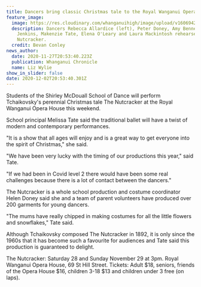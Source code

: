 ```yaml
---
title: Dancers bring classic Christmas tale to the Royal Wanganui Opera House stage
feature_image:
  image: https://res.cloudinary.com/whanganuihigh/image/upload/v1606942446/News/nutcracker_Rebecca_Allardice_Peter_Doney_Amy_Bennetts._Chron_28.11.20_phto_bevan_conly.jpg
  description: Dancers Rebecca Allardice (left), Peter Doney, Amy Bennetts, Connor
    Jenkins, Makenzie Tate, Elena O'Leary and Laura Mackintosh rehearse for The
    Nutcracker.
  credit: Bevan Conley
news_author:
  date: 2020-11-27T20:53:40.223Z
  publication: Whanganui Chronicle
  name: Liz Wylie
show_in_slider: false
date: 2020-12-02T20:53:40.301Z
---
```

Students of the Shirley McDouall School of Dance will perform Tchaikovsky's perennial Christmas tale The Nutcracker at the Royal Wanganui Opera House this weekend.

School principal Melissa Tate said the traditional ballet will have a twist of modern and contemporary performances.

"It is a show that all ages will enjoy and is a great way to get everyone into the spirit of Christmas," she said.

"We have been very lucky with the timing of our productions this year," said Tate.

"If we had been in Covid level 2 there would have been some real challenges because there is a lot of contact between the dancers."

The Nutcracker is a whole school production and costume coordinator Helen Doney said she and a team of parent volunteers have produced over 200 garments for young dancers.

"The mums have really chipped in making costumes for all the little flowers and snowflakes," Tate said.

Although Tchaikovsky composed The Nutcracker in 1892, it is only since the 1960s that it has become such a favourite for audiences and Tate said this production is guaranteed to delight.

The Nutcracker: Saturday 28 and Sunday November 29 at 3pm. Royal Wanganui Opera House, 69 St Hill Street. Tickets: Adult $18, seniors, friends of the Opera House $16, children 3-18 $13 and children under 3 free (on laps).